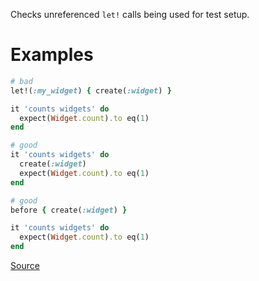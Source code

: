 
Checks unreferenced `let!` calls being used for test setup.

# Examples

```ruby
# bad
let!(:my_widget) { create(:widget) }

it 'counts widgets' do
  expect(Widget.count).to eq(1)
end

# good
it 'counts widgets' do
  create(:widget)
  expect(Widget.count).to eq(1)
end

# good
before { create(:widget) }

it 'counts widgets' do
  expect(Widget.count).to eq(1)
end
```

[Source](http://www.rubydoc.info/gems/rubocop/RuboCop/Cop/RSpec/LetSetup)